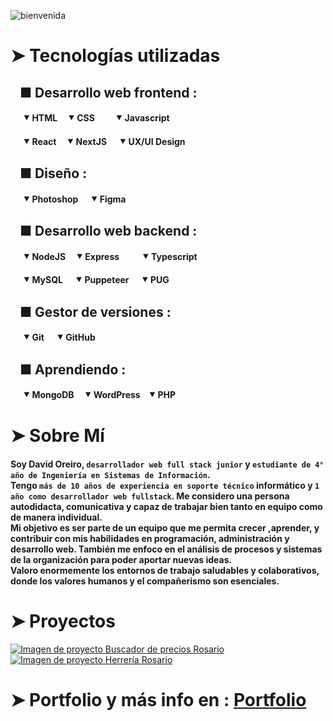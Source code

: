 ![bienvenida](https://github.com/user-attachments/assets/c9acfb39-982c-4054-932e-571686875889)
# ➤ Tecnologías utilizadas
## &nbsp;&nbsp; ■ Desarrollo web frontend :
#### &nbsp;&nbsp;&nbsp;&nbsp;&nbsp;&nbsp;⯆ HTML&nbsp;&nbsp;&nbsp;&nbsp;&nbsp;⯆ CSS&nbsp;&nbsp;&nbsp;&nbsp;&nbsp;&nbsp;&nbsp;&nbsp;&nbsp;&nbsp;⯆ Javascript <br>
#### &nbsp;&nbsp;&nbsp;&nbsp;&nbsp;&nbsp;⯆ React&nbsp;&nbsp;&nbsp;&nbsp;&nbsp;⯆ NextJS&nbsp;&nbsp;&nbsp;&nbsp;&nbsp;&nbsp;⯆ UX/UI Design  <br>

## &nbsp;&nbsp; ■ Diseño :
#### &nbsp;&nbsp;&nbsp;&nbsp;&nbsp;&nbsp;⯆ Photoshop&nbsp;&nbsp;&nbsp;&nbsp;&nbsp;&nbsp;⯆ Figma <br>

## &nbsp;&nbsp; ■ Desarrollo web backend :
#### &nbsp;&nbsp;&nbsp;&nbsp;&nbsp;&nbsp;⯆ NodeJS&nbsp;&nbsp;&nbsp;&nbsp;&nbsp;⯆ Express&nbsp;&nbsp;&nbsp;&nbsp;&nbsp;&nbsp;&nbsp;&nbsp;&nbsp;&nbsp;&nbsp;⯆ Typescript <br>
#### &nbsp;&nbsp;&nbsp;&nbsp;&nbsp;&nbsp;⯆ MySQL&nbsp;&nbsp;&nbsp;&nbsp;&nbsp;&nbsp;⯆ Puppeteer&nbsp;&nbsp;&nbsp;&nbsp;&nbsp;&nbsp;⯆ PUG  <br>

## &nbsp;&nbsp; ■ Gestor de versiones :
#### &nbsp;&nbsp;&nbsp;&nbsp;&nbsp;&nbsp;⯆ Git&nbsp;&nbsp;&nbsp;&nbsp;&nbsp;&nbsp;⯆ GitHub <br>

## &nbsp;&nbsp; ■ Aprendiendo :
#### &nbsp;&nbsp;&nbsp;&nbsp;&nbsp;&nbsp;⯆ MongoDB&nbsp;&nbsp;&nbsp;&nbsp;&nbsp;⯆ WordPress&nbsp;&nbsp;&nbsp;&nbsp;⯆ PHP <br>


# ➤ Sobre Mí
#### Soy David Oreiro, `desarrollador web full stack junior` y `estudiante de 4° año de Ingeniería en Sistemas de Información`. <br>Tengo `más de 10 años de experiencia en soporte técnico` informático y `1 año como desarrollador web fullstack`. Me considero una persona autodidacta, comunicativa y capaz de trabajar bien tanto en equipo como de manera individual. <br>Mi objetivo es ser parte de un equipo que me permita crecer ,aprender, y contribuir con mis habilidades en programación, administración y desarrollo web. También me enfoco en el análisis de procesos y sistemas de la organización para poder aportar nuevas ideas. <br> Valoro enormemente los entornos de trabajo saludables y colaborativos, donde los valores humanos y el compañerismo son esenciales.


# ➤ Proyectos
[![Imagen de proyecto Buscador de precios Rosario](https://github.com/user-attachments/assets/31cab52c-18ba-4c5a-bde3-411804d923a3)](https://davidoreiro97.github.io/BuscadorPreciosRosario/)
[![Imagen de proyecto Herrería Rosario](https://github.com/user-attachments/assets/22537d27-7dca-41b6-a8eb-c744959624c3)](https://rosarioherreria.netlify.app/)


# ➤ Portfolio y más info en : [Portfolio](https://davidoreiro97.github.io/portfolio/)

